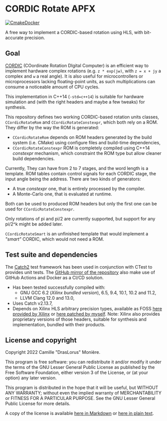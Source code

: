 # CORDIC Rotate APFX

[![CmakeDocker](https://github.com/DrasLorus/CORDIC_Rotate_APFX/actions/workflows/docker.yml/badge.svg)](https://github.com/DrasLorus/CORDIC_Rotate_APFX/actions/workflows/docker.yml)

A free way to implement a CORDIC-based rotation using HLS, with bit-accurate precision.

## Goal

[CORDIC](https://en.wikipedia.org/wiki/CORDIC) (COordinate Rotation DIgital Computer) is an efficient way to implement hardware complex rotations (e.g. `z * exp(jw)`, with `z = x + jy` a complex and `w` a real angle). It is also useful for microcontrollers or microprocessors lacking floating-point units, as such multiplications can consume a noticeable amount of CPU cycles.

This implementation in C++14 (`-std=c++14`) is suitable for hardware simulation and (with the right headers and maybe a few tweaks) for synthesis.

This repository defines two working CORDIC-based rotation units classes, `CCordicRotateRom` and `CCordicRotateConstexpr`, which both rely on a ROM.
They differ by the way the ROM is generated:

- `CCordicRotateRom` depends on ROM headers generated by the build system (i.e. CMake) using configure files and build-time dependencies,
- `CCordicRotateConstexpr` ROM is completely compiled using C++14 *constexpr* mechanism, which constraint the ROM type but allow cleaner build dependencies.

Currently, They can have from 2 to 7 stages, and the word length is a template.
ROM tables contain control signals for each CORDIC stage, the input angle being the address. There are two kinds of generators:

- A true *constexpr* one, that is entirely processed by the compiler.
- A Monte-Carlo one, that is evaluated at runtime.

Both can be used to produced ROM headers but only the first one can be used for `CCordicRotateConstexpr`.

Only rotations of pi and pi/2 are currently supported, but support for any pi/2^k might be added later.

`CCordicRotateSmart` is an unfinished template that would implement a *"smart"* CORDIC, which would not need a ROM.

## Test suite and dependencies

The [Catch2](https://github.com/catchorg/Catch) test framework has been used in conjunction with CTest to provides unit tests.
The [GitHub mirror of the repository](https://github.com/DrasLorus/CORDIC_Rotate_APFX) also make use of GitHub Actions and Docker as a CI/CD solution.

- Has been tested successfully compiled with:
  - GNU GCC 6.2 (*Xilinx bundled version*), 6.5, 9.4, 10.1, 10.2 and 11.2,
  - LLVM Clang 12.0 and 13.0,
- Uses Catch v2.13.7,
- Depends on Xilinx HLS arbitrary precision types, available as FOSS [here provided by Xilinx](https://github.com/Xilinx/HLS_arbitrary_Precision_Types) or [here patched by myself](https://github.com/DrasLorus/HLS_arbitrary_Precision_Types). Note: Xilinx also provides proprietary versions of those headers, suitable for synthesis and implementation, bundled with their products.

## License and copyright

Copyright 2022 Camille "DrasLorus" Monière.

This program is free software: you can redistribute it and/or modify it under the terms of the GNU
Lesser General Public License as published by the Free Software Foundation, either version 3 of
the License, or (at your option) any later version.

This program is distributed in the hope that it will be useful, but WITHOUT ANY WARRANTY; without
even the implied warranty of MERCHANTABILITY or FITNESS FOR A PARTICULAR PURPOSE. See the GNU
Lesser General Public License for more details.

A copy of the license is available [here in Markdown](lgpl-3.0.md) or [here in plain text](LICENSE).
